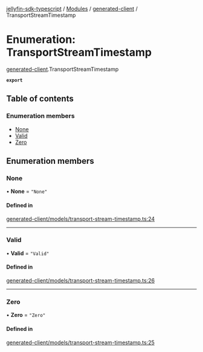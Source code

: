[jellyfin-sdk-typescript](../README.md) / [Modules](../modules.md) / [generated-client](../modules/generated_client.md) / TransportStreamTimestamp

# Enumeration: TransportStreamTimestamp

[generated-client](../modules/generated_client.md).TransportStreamTimestamp

**`export`**

## Table of contents

### Enumeration members

- [None](generated_client.TransportStreamTimestamp.md#none)
- [Valid](generated_client.TransportStreamTimestamp.md#valid)
- [Zero](generated_client.TransportStreamTimestamp.md#zero)

## Enumeration members

### None

• **None** = `"None"`

#### Defined in

[generated-client/models/transport-stream-timestamp.ts:24](https://github.com/thornbill/jellyfin-sdk-typescript/blob/e4df7f8/src/generated-client/models/transport-stream-timestamp.ts#L24)

___

### Valid

• **Valid** = `"Valid"`

#### Defined in

[generated-client/models/transport-stream-timestamp.ts:26](https://github.com/thornbill/jellyfin-sdk-typescript/blob/e4df7f8/src/generated-client/models/transport-stream-timestamp.ts#L26)

___

### Zero

• **Zero** = `"Zero"`

#### Defined in

[generated-client/models/transport-stream-timestamp.ts:25](https://github.com/thornbill/jellyfin-sdk-typescript/blob/e4df7f8/src/generated-client/models/transport-stream-timestamp.ts#L25)

